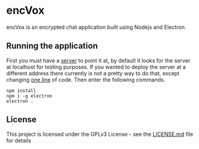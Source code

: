 # encVox

encVox is an encrypted chat application built using Nodejs and Electron.

## Running the application

First you must have a [server](https://github.com/tylerstonge/encvox-server) to point it at, by default it looks for the server at localhost for testing purposes. If you wanted to deploy the server at a different address there currently is not a pretty way to do that, except changing [one line](https://github.com/tylerstonge/encvox-client/blob/master/index.js#L7) of code. Then enter the following commands.

```
npm install
npm i -g electron
electron .
```

## License
This project is licensed under the GPLv3 License - see the [LICENSE.md](LICENSE.md) file for details
